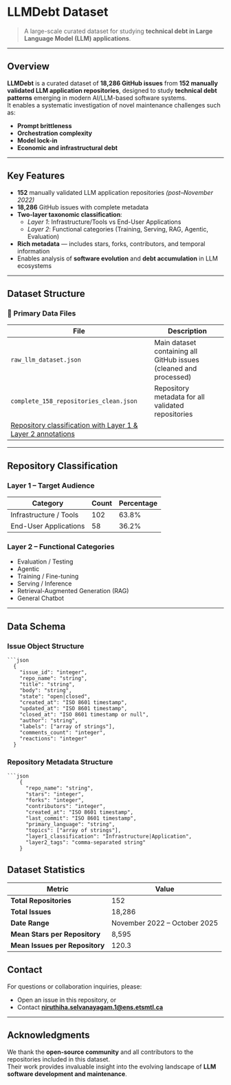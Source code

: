# LLMDebt Dataset

> A large-scale curated dataset for studying **technical debt in Large Language Model (LLM) applications**.

---

## Overview

**LLMDebt** is a curated dataset of **18,286 GitHub issues** from **152 manually validated LLM application repositories**, designed to study **technical debt patterns** emerging in modern AI/LLM-based software systems.  
It enables a systematic investigation of novel maintenance challenges such as:

- **Prompt brittleness**
- **Orchestration complexity**
- **Model lock-in**
- **Economic and infrastructural debt**

---

## Key Features

- **152** manually validated LLM application repositories *(post–November 2022)*
- **18,286** GitHub issues with complete metadata
- **Two-layer taxonomic classification**:
  - *Layer 1*: Infrastructure/Tools vs End-User Applications  
  - *Layer 2*: Functional categories (Training, Serving, RAG, Agentic, Evaluation)
- **Rich metadata** — includes stars, forks, contributors, and temporal information
- Enables analysis of **software evolution** and **debt accumulation** in LLM ecosystems

---

## Dataset Structure

### 📁 Primary Data Files

| File | Description |
|------|--------------|
| `raw_llm_dataset.json` | Main dataset containing all GitHub issues (cleaned and processed) |
| `complete_158_repositories_clean.json` | Repository metadata for all validated repositories |
| [Repository classification with Layer 1 & Layer 2 annotations](https://docs.google.com/spreadsheets/d/1ALe6BvJUF6pj3avhlppAJFstcB_WBgvOeufE_xLzljk/edit?gid=546671505#gid=546671505)
 

---

## Repository Classification

### **Layer 1 – Target Audience**
| Category | Count | Percentage |
|-----------|--------|-------------|
| Infrastructure / Tools | 102 | 63.8% |
| End-User Applications | 58 | 36.2% |

### **Layer 2 – Functional Categories**
- Evaluation / Testing  
- Agentic  
- Training / Fine-tuning  
- Serving / Inference  
- Retrieval-Augmented Generation (RAG)  
- General Chatbot  

---

## Data Schema

### Issue Object Structure
    ```json
      {
        "issue_id": "integer",
        "repo_name": "string",
        "title": "string",
        "body": "string",
        "state": "open|closed",
        "created_at": "ISO 8601 timestamp",
        "updated_at": "ISO 8601 timestamp",
        "closed_at": "ISO 8601 timestamp or null",
        "author": "string",
        "labels": ["array of strings"],
        "comments_count": "integer",
        "reactions": "integer"
      }

### Repository Metadata Structure
    ```json
        {
          "repo_name": "string",
          "stars": "integer",
          "forks": "integer",
          "contributors": "integer",
          "created_at": "ISO 8601 timestamp",
          "last_commit": "ISO 8601 timestamp",
          "primary_language": "string",
          "topics": ["array of strings"],
          "layer1_classification": "Infrastructure|Application",
          "layer2_tags": "comma-separated string"
        }

## Dataset Statistics

| Metric | Value |
|--------|--------|
| **Total Repositories** | 152 |
| **Total Issues** | 18,286 |
| **Date Range** | November 2022 – October 2025 |
| **Mean Stars per Repository** | 8,595 |
| **Mean Issues per Repository** | 120.3 |

## Contact

For questions or collaboration inquiries, please:

- Open an issue in this repository, or  
- Contact **niruthiha.selvanayagam.1@ens.etsmtl.ca**

---

## Acknowledgments

We thank the **open-source community** and all contributors to the repositories included in this dataset.  
Their work provides invaluable insight into the evolving landscape of **LLM software development and maintenance**.


